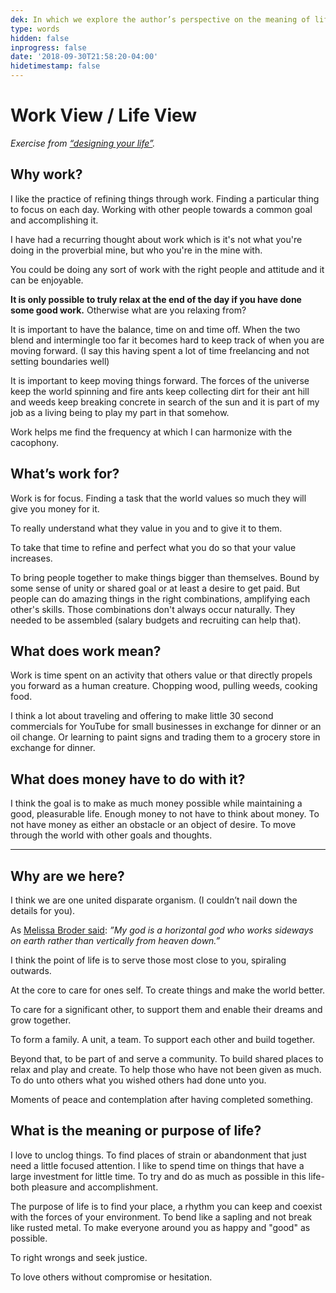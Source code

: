 ```yaml
---
dek: In which we explore the author’s perspective on the meaning of life and work
type: words
hidden: false
inprogress: false
date: '2018-09-30T21:58:20-04:00'
hidetimestamp: false
---
```


# Work View / Life View

*Exercise from [“designing your life”](http://a.co/4Tf8ZZh).*

## Why work? 
I like the practice of refining things through work. Finding a particular thing to focus on each day. Working with other people towards a common goal and accomplishing it. 

I have had a recurring thought about work which is it's not what you're doing in the proverbial mine, but who you're in the mine with. 

You could be doing any sort of work with the right people and attitude and it can be enjoyable. 

**It is only possible to truly relax at the end of the day if you have done some good work.** Otherwise what are you relaxing from? 

It is important to have the balance, time on and time off. When the two blend and intermingle too far it becomes hard to keep track of when you are moving forward. (I say this having spent a lot of time freelancing and not setting boundaries well)

It is important to keep moving things forward. The forces of the universe keep the world spinning and fire ants keep collecting dirt for their ant hill and weeds keep breaking concrete in search of the sun and it is part of my job as a living being to play my part in that somehow. 

Work helps me find the frequency at which I can harmonize with the cacophony. 

## What’s work for? 
Work is for focus. Finding a task that the world values so much they will give you money for it. 

To really understand what they value in you and to give it to them. 

To take that time to refine and perfect what you do so that your value increases. 

To bring people together to make things bigger than themselves. Bound by some sense of unity or shared goal or at least a desire to get paid. But people can do amazing things in the right combinations, amplifying each other's skills. Those combinations don't always occur naturally. They needed to be assembled (salary budgets and recruiting can help that). 

## What does work mean? 
Work is time spent on an activity that others value or that directly propels you forward as a human creature. Chopping wood, pulling weeds, cooking food. 

I think a lot about traveling and offering to make little 30 second commercials for YouTube for small businesses in exchange for dinner or an oil change. Or learning to paint signs and trading them to a grocery store in exchange for dinner. 

## What does money have to do with it? 
I think the goal is to make as much money possible while maintaining a good, pleasurable life. Enough money to not have to think about money. To not have money as either an obstacle or an object of desire. To move through the world with other goals and thoughts. 

---

## Why are we here? 

I think we are one united disparate organism. (I couldn’t nail down the details for you). 

As [Melissa Broder said](https://ejfox.com/books/#so-sad-today-personal-essays-0): *”My god is a horizontal god who works sideways on earth rather than vertically from heaven down.”*

I think the point of life is to serve those most close to you, spiraling outwards. 

At the core to care for ones self. To create things and make the world better. 

To care for a significant other, to support them and enable their dreams and grow together. 

To form a family. A unit, a team. To support each other and build together. 

Beyond that, to be part of and serve a community. To build shared places to relax and play and create. To help those who have not been given as much. To do unto others what you wished others had done unto you. 

Moments of peace and contemplation after having completed something. 

## What is the meaning or purpose of life? 

I love to unclog things. To find places of strain or abandonment that just need a little focused attention. I like to spend time on things that have a large investment for little time. To try and do as much as possible in this life- both pleasure and accomplishment. 

The purpose of life is to find your place, a rhythm you can keep and coexist with the forces of your environment. To bend like a sapling and not break like rusted metal. To make everyone around you as happy and "good" as possible. 

To right wrongs and seek justice. 

To love others without compromise or hesitation. 

